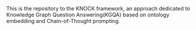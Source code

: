 This is the repository to the KNOCK framework, an approach dedicated to Knowledge Graph Question Answering(KGQA) based on ontology embedding and Chain-of-Thought prompting.
